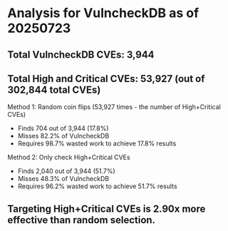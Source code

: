 # Analysis for VulncheckDB as of 20250723

## Total VulncheckDB CVEs: 3,944
## Total High and Critical CVEs: 53,927 (out of 302,844 total CVEs)

Method 1: Random coin flips (53,927 times - the number of High+Critical CVEs)
  - Finds 704 out of 3,944 (17.8%)
  - Misses 82.2% of VulncheckDB
  - Requires 98.7% wasted work to achieve 17.8% results

Method 2: Only check High+Critical CVEs
  - Finds 2,040 out of 3,944 (51.7%)
  - Misses 48.3% of VulncheckDB
  - Requires 96.2% wasted work to achieve 51.7% results

## Targeting High+Critical CVEs is 2.90x more effective than random selection.
